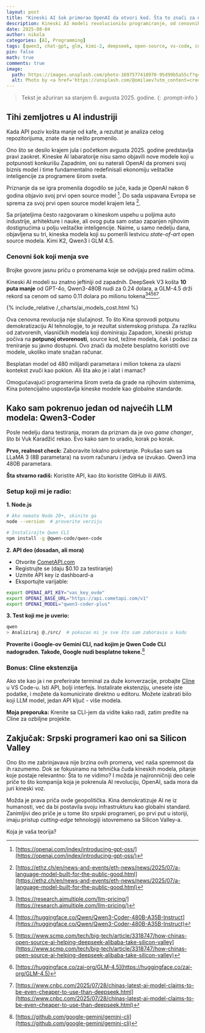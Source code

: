 ```yaml
---
layout: post
title: "Kineski AI šok primorao OpenAI da otvori kod. Šta to znači za nas?"
description: Kineski AI modeli revolucionišu programiranje, od cenovnih šokova do praktičnih rešenja. Da li je razlog otvorenosti geopolitička moć ili je reč o humanosti?
date: 2025-08-04
author: nikola
categories: [AI, Programming]
tags: [qwen3, chat-gpt, glm, kimi-2, deepseek, open-source, vs-code, comet-api, china-ai]
pin: false
math: true
comments: true
image:
  path: https://images.unsplash.com/photo-1697577418970-95d99b5a55cf?q=80&w=996&auto=format&fit=crop&ixlib=rb-4.1.0&ixid=M3wxMjA3fDB8MHxwaG90by1wYWdlfHx8fGVufDB8fHx8fA%3D%3D
  alt: Photo by <a href='https://unsplash.com/@omilaev?utm_content=creditCopyText&utm_medium=referral&utm_source=unsplash'>Igor Omilaev</a> on <a href='https://unsplash.com/photos/a-computer-chip-with-the-letter-a-on-top-of-it-eGGFZ5X2LnA?utm_content=creditCopyText&utm_medium=referral&utm_source=unsplash'>Unsplash</a>
---
```

> Tekst je ažuriran sa stanjem 6. avgusta 2025. godine.
{: .prompt-info }

## Tihi zemljotres u AI industriji

Kada API poziv košta manje od kafe, a rezultat je analiza celog repozitorijuma, znate da se nešto promenilo.

Ono što se desilo krajem jula i početkom avgusta 2025. godine predstavlja pravi zaokret. Kineske AI labaratorije nisu samo objavili nove modele koji u potpunosti konkurišu Zapadnim, oni su naterali OpenAI da promeni svoj biznis model i time fundamentalno redefinisali ekonomiju veštačke inteligencije za programere širom sveta. 

Priznanje da se igra promenila dogodilo se juče, kada je OpenAI nakon 6 godina objavio svoj prvi open source model [^0]. Do sada uspavana Evropa se sprema za svoj prvi open source model krajem leta [^0a].

[^0]: [https://openai.com/index/introducing-gpt-oss/](https://openai.com/index/introducing-gpt-oss/)
[^0a]: [https://ethz.ch/en/news-and-events/eth-news/news/2025/07/a-language-model-built-for-the-public-good.html](https://ethz.ch/en/news-and-events/eth-news/news/2025/07/a-language-model-built-for-the-public-good.html)

Sa prijateljima često razgovaram o kineskom uspehu u poljima auto industrije, arhitekture i nauke, ali ovog puta sam ostao zapanjen njihovim dostignućima u polju veštačke inteligencije. Naime, u samo nedelju dana, objavljena su tri, kineska modela koji su pomerili lestvicu *state-of-art* open source modela. Kimi K2, Qwen3 i GLM 4.5.

### Cenovni šok koji menja sve

Brojke govore jasnu priču o promenama koje se odvijaju pred našim očima.

Kineski AI modeli su znatno jeftiniji od zapadnih. DeepSeek V3 košta **10 puta manje** od GPT-4o, Qwen3-480B nudi za 0.24 dolara, a GLM-4.5 drži rekord sa cenom od samo 0.11 dolara po milionu tokena[^1][^2][^2a][^2b][^3].

[^1]: [https://research.aimultiple.com/llm-pricing/](https://research.aimultiple.com/llm-pricing/)
[^1a]: [https://platform.openai.com/docs/pricing](https://platform.openai.com/docs/pricing)
[^2]: [https://huggingface.co/Qwen/Qwen3-Coder-480B-A35B-Instruct](https://huggingface.co/Qwen/Qwen3-Coder-480B-A35B-Instruct)
[^2a]: [https://www.scmp.com/tech/big-tech/article/3318747/how-chinas-open-source-ai-helping-deepseek-alibaba-take-silicon-valley](https://www.scmp.com/tech/big-tech/article/3318747/how-chinas-open-source-ai-helping-deepseek-alibaba-take-silicon-valley)
[^2b]: [https://huggingface.co/zai-org/GLM-4.5](https://huggingface.co/zai-org/GLM-4.5)
[^3]: [https://www.cnbc.com/2025/07/28/chinas-latest-ai-model-claims-to-be-even-cheaper-to-use-than-deepseek.html](https://www.cnbc.com/2025/07/28/chinas-latest-ai-model-claims-to-be-even-cheaper-to-use-than-deepseek.html)

{% include_relative /_charts/ai_models_cost.html %} 

Ova cenovna revolucija nije slučajnost. To što Kina sprovodi potpunu demokratizaciju AI tehnologije, to je rezultat sistemskog pristupa. Za razliku od zatvorenih, vlasničkih modela koji dominiraju Zapadom, kineski pristup počiva na **potpunoj otvorenosti**, source kod, težine modela, čak i podaci za treniranje su javno dostupni. Ovo znači da možete besplatno koristiti ove modele, ukoliko imate snažan računar. 

Besplatan model od 480 milijardi parametara i milion tokena za ulazni kontekst zvuči kao poklon. Ali šta ako je i alat i mamac?

Omogućavajući programerima širom sveta da grade na njihovim sistemima, Kina potencijalno uspostavlja kineske modele kao globalne standarde. 

## Kako sam pokrenuo jedan od najvećih LLM modela: Qwen3-Coder

Posle nedelju dana testiranja, moram da priznam da je ovo *game changer*, što bi Vuk Karadžić rekao. Evo kako sam to uradio, korak po korak.

**Prvo, realnost check:**
Zaboravite lokalno pokretanje. Pokušao sam sa LLaMA 3 (8B parametara) na svom računaru i jedva se izvukao. Qwen3 ima 480B parametara.

**Šta stvarno radiš:**
Koristite API, kao što koristite GitHub ili AWS.

### Setup koji mi je radio:

**1. Node.js**
```bash
# Ako nemate Node 20+, skinite ga
node --version  # proverite verziju

# Instalirajte Qwen CLI
npm install -g @qwen-code/qwen-code
```

**2. API deo (dosadan, ali mora)**
- Otvorite [CometAPI.com](https://cometapi.com) 
- Registrujte se (daju $0.10 za testiranje)
- Uzmite API key iz dashboard-a
- Eksportujte varijable:

```bash
export OPENAI_API_KEY="vas_key_ovde"
export OPENAI_BASE_URL="https://api.cometapi.com/v1"
export OPENAI_MODEL="qwen3-coder-plus"
```

**3. Test koji me je uverio:**
```bash
qwen
> Analiziraj @./src/  # pokazao mi je sve što sam zaboravio u kodu
```
**Proverite i Google-ov Gemini CLI, nad kojim je Qwen Code CLI nadograđen. Takođe, Google nudi besplatne tokene.**[^4]

[^4]:[https://github.com/google-gemini/gemini-cli](https://github.com/google-gemini/gemini-cli)

### Bonus: Cline ekstenzija

Ako ste kao ja i ne preferirate terminal za duže konverzacije, probajte [Cline](https://cline.bot/) u VS Code-u. Isti API, bolji interfejs. Instalirate ekstenziju, unesete iste podatke, i možete da komunicirate direktno u editoru. Možete izabrati bilo koji LLM model, jedan API ključ - više modela.

**Moja preporuka:** Krenite sa CLI-jem da vidite kako radi, zatim pređite na Cline za ozbiljne projekte.

## Zakjučak: Srpski programeri kao oni sa Silicon Valley

Ono što me zabrinjavava nije brzina ovih promena, već naša spremnost da ih razumemo. Dok se fokusiramo na tehnička čuda kineskih modela, pitanje koje postaje relevantno: Šta to ne vidimo? I možda je najironničniji deo cele priče to što kompanija koja je pokrenula AI revoluciju, OpenAI, sada mora da juri kineski voz.

Možda je prava priča ovde geopolitička. Kina demokratizuje AI ne iz humanosti, već da bi postavila svoju infrastrukturu kao globalni standard. Zanimljivi deo priče je u tome što srpski programeri, po prvi put u istoriji, imaju pristup *cutting-edge* tehnologiji istovremeno sa Silicon Valley-a.

Koja je vaša teorija?

